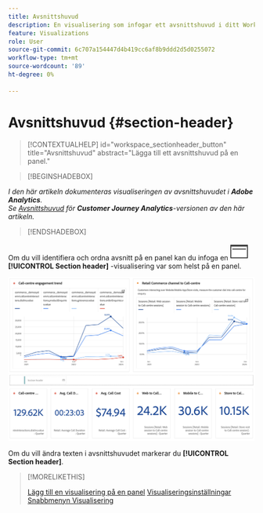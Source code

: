 ```yaml
---
title: Avsnittshuvud
description: En visualisering som infogar ett avsnittshuvud i ditt Workspace-projekt.
feature: Visualizations
role: User
source-git-commit: 6c707a154447d4b419cc6af8b9ddd2d5d0255072
workflow-type: tm+mt
source-wordcount: '89'
ht-degree: 0%

---
```


# Avsnittshuvud {#section-header}

<!-- markdownlint-disable MD034 -->

>[!CONTEXTUALHELP]
>id="workspace_sectionheader_button"
>title="Avsnittshuvud"
>abstract="Lägga till ett avsnittshuvud på en panel."

<!-- markdownlint-enable MD034 -->

>[!BEGINSHADEBOX]


*I den här artikeln dokumenteras visualiseringen av avsnittshuvudet i **Adobe Analytics**.<br/>Se [Avsnittshuvud](https://experienceleague.adobe.com/en/docs/analytics-platform/using/cja-workspace/visualizations/section-header) för **Customer Journey Analytics**-versionen av den här artikeln.*

>[!ENDSHADEBOX]


Om du vill identifiera och ordna avsnitt på en panel kan du infoga en ![PageRule](/help/assets/icons/PageRule.svg) **[!UICONTROL Section header]** -visualisering var som helst på en panel.

![Avsnittshuvud](/help/analyze/analysis-workspace/visualizations/assets/section-header.png)

Om du vill ändra texten i avsnittshuvudet markerar du **[!UICONTROL Section header]**.


>[!MORELIKETHIS]
>
>[Lägg till en visualisering på en panel](/help/analyze/analysis-workspace/visualizations/freeform-analysis-visualizations.md#add-visualizations-to-a-panel)
>[Visualiseringsinställningar](/help/analyze/analysis-workspace/visualizations/freeform-analysis-visualizations.md#settings)
>[Snabbmenyn Visualisering ](/help/analyze/analysis-workspace/visualizations/freeform-analysis-visualizations.md#context-menu)
>
